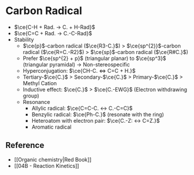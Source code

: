 # Carbon Radical

- $\ce{C-H + Rad. -> C. + H-Rad}$
- $\ce{C=C + Rad. -> C.-C-Rad}$
- Stability
    - $\ce{p}$-carbon radical ($\ce{R3-C.}$) > $\ce{sp^{2}}$-carbon radical ($\ce{R=C.-R2}$) > $\ce{sp}$-carbon radical ($\ce{R#C.}$)
    - Prefer $\ce{sp^{2} + p}$ (triangular planar) to $\ce{sp^3}$ (triangular pyramidal) → Non-stereospecific
    - Hyperconjugation: $\ce{CH-C. <=> C=C + H.}$
    - Tertiary-$\ce{C.}$ > Secondary-$\ce{C.}$ > Primary-$\ce{C.}$ > Methyl Cation
    - Inductive effect: $\ce{C.}$ > $\ce{C.-EWG}$ (Electron withdrawing group)
    - Resonance
        - Allylic radical: $\ce{C=C-C. <-> C.-C=C}$
        - Benzylic radical: $\ce{Ph-C.}$ (resonate with the ring)
        - Heteroatom with electron pair: $\ce{C.-Z: <-> C=Z.}$
        - Aromatic radical

## Reference

- [[Organic chemistry|Red Book]]
- [[04B - Reaction Kinetics]]
